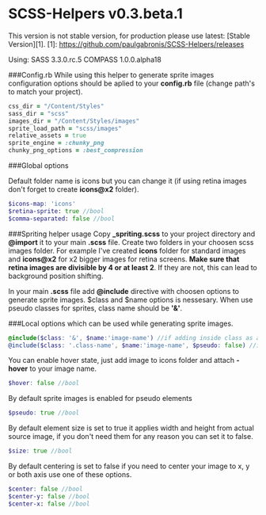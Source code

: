 SCSS-Helpers v0.3.beta.1
=====================
This version is not stable version, for production please use latest: [Stable Version][1].
[1]: https://github.com/paulgabronis/SCSS-Helpers/releases


Using:
SASS 3.3.0.rc.5
COMPASS 1.0.0.alpha18

###Config.rb
While using this helper to generate sprite images configuration options should be aplied to your **config.rb** file (change path's to match your project).

```ruby
css_dir = "/Content/Styles"
sass_dir = "scss"
images_dir = "/Content/Styles/images"
sprite_load_path = "scss/images"
relative_assets = true
sprite_engine = :chunky_png
chunky_png_options = :best_compression
```
###Global options

Default folder name is icons but you can change it (if using retina images don't forget to create **icons@x2** folder).

```scss
$icons-map: 'icons'
$retina-sprite: true //bool
$comma-separated: false //bool
```

###Spriting helper usage
Copy **_spriting.scss** to your project directory and **@import** it to your main **.scss** file.
Create two folders in your choosen scss images folder. For example I've created **icons** folder for standard images and **icons@x2** for x2 bigger images for retina screens.
**Make sure that retina images are divisible by 4 or at least 2**. If they are not, this can lead to background position shifting.

In your main **.scss** file add **@include** directive with choosen options to generate sprite images.
$class and $name options is nessesary. When use pseudo classes for sprites, class name should be **'&'**.

###Local options which can be used while generating sprite images.
```scss
@include($class: '&', $name:'image-name') //if adding inside class as a module with $pseudo:true
@include($class: '.class-name', $name:'image-name', $pseudo: false) //if adding as standalone class or selector within a module
```

You can enable hover state, just add image to icons folder and attach **-hover** to your image name.

```scss
$hover: false //bool
```

By default sprite images is enabled for pseudo elements

```scss
$pseudo: true //bool
```

By default element size is set to true it applies width and height from actual source image, if you don't need them for any reason you can set it to false.

```scss
$size: true //bool
```

By default centering is set to false if you need to center your image to x, y or both axis use one of these options.

```scss
$center: false //bool
$center-y: false //bool
$center-x: false //bool
```
